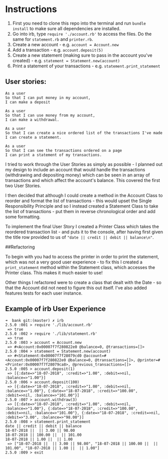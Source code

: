 # Instructions
1. First you need to clone this repo into the terminal and run `bundle install` to make sure all dependencies are installed.
2. Go into irb,  type `require './account.rb'` to access the files. Do the same for `statement.rb` and `printer.rb`.
3. Create a new account - e.g. `account = Account.new`
4. Add a transaction - e.g. `account.deposit(5)`
5. Create a new statement (making sure to pass in the account you've created) - e.g. `statement = Statement.new(account)`
6. Print a statement of your transactions - e.g. `statement.print_statement`

## User stories:
```
As a user
So that I can put money in my account,
I can make a deposit
```

```
As a user
So that I can use money from my account,
I can make a withdrawal.
```

```
As a user
So that I can create a nice ordered list of the transactions I've made
I can create a statement.
```

```
As a user
So that I can see the transactions ordered on a page
I can print a statement of my transactions.
```
I tried to work through the User Stories as simply as possible - I planned out my design to include an account that would handle the transactions (withdrawing and depositing money) which can be seen in an array of transactions and which affect the account's balance. This covered the first two User Stories.

I then decided that although I could create a method in the Account Class to reorder and format the list of transactions - this would upset the Single Responsibility Principle and so I instead created a Statement Class to take the list of transactions - put them in reverse chronological order and add some formatting.

To implement the final User Story I created a Printer Class which takes the reordered transaction list - and puts it to the console, after having first given the title row provided to us of `"date || credit || debit || balance\n"`.

##Refactoring

To begin with you had to access the printer in order to print the statement, which was not a very good user experience - to fix this I created a `print_statement` method within the Statement class, which accesses the Printer class. This makes it much easier to use!

Other things I refactored were to create a class that dealt with the Date - so that the Account did not need to figure this out itself.  I've also added features tests for each user instance.

## Example of irb User Experience

```
➜  bank git:(master) ✗ irb
2.5.0 :001 > require './lib/account.rb'
 => true
2.5.0 :002 > require './lib/statement.rb'
 => true
2.5.0 :003 > account = Account.new
 => #<Account:0x00007f7f280822e0 @balance=0, @transactions=[]>
2.5.0 :004 > statement = Statement.new(account)
 => #<Statement:0x00007f7f28079cd0 @account=#<Account:0x00007f7f280822e0 @balance=0, @transactions=[]>, @printer=#<Printer:0x00007f7f28079ca8>, @previous_transactions=[]>
2.5.0 :005 > account.deposit(1)
 => [{:date=>"18-07-2018", :credit=>"1.00", :debit=>nil, :balance=>"1.00"}]
2.5.0 :006 > account.deposit(100)
 => [{:date=>"18-07-2018", :credit=>"1.00", :debit=>nil, :balance=>"1.00"}, {:date=>"18-07-2018", :credit=>"100.00", :debit=>nil, :balance=>"101.00"}]
2.5.0 :007 > account.withdraw(3)
 => [{:date=>"18-07-2018", :credit=>"1.00", :debit=>nil, :balance=>"1.00"}, {:date=>"18-07-2018", :credit=>"100.00", :debit=>nil, :balance=>"101.00"}, {:date=>"18-07-2018", :credit=>nil, :debit=>"3.00", :balance=>"98.00"}]
2.5.0 :008 > statement.print_statement
date || credit || debit || balance
18-07-2018 ||  || 3.00 || 98.00
18-07-2018 || 100.00 ||  || 101.00
18-07-2018 || 1.00 ||  || 1.00
 => ["18-07-2018 ||  || 3.00 || 98.00", "18-07-2018 || 100.00 ||  || 101.00", "18-07-2018 || 1.00 ||  || 1.00"]
2.5.0 :009 > exit
```
